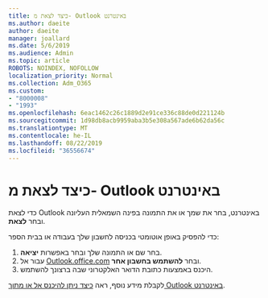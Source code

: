 ```yaml
---
title: כיצד לצאת מ- Outlook באינטרנט
ms.author: daeite
author: daeite
manager: joallard
ms.date: 5/6/2019
ms.audience: Admin
ms.topic: article
ROBOTS: NOINDEX, NOFOLLOW
localization_priority: Normal
ms.collection: Adm_O365
ms.custom:
- "8000008"
- "1993"
ms.openlocfilehash: 6eac1462c26c1889d2e91ce336c88de0d221124b
ms.sourcegitcommit: 1d98db8acb9959aba3b5e308a567ade6b62da56c
ms.translationtype: MT
ms.contentlocale: he-IL
ms.lasthandoff: 08/22/2019
ms.locfileid: "36556674"
---
```

# <a name="how-to-sign-out-of-outlook-on-the-web"></a>כיצד לצאת מ- Outlook באינטרנט

כדי לצאת Outlook באינטרנט, בחר את שמך או את התמונה בפינה השמאלית העליונה ובחר **לצאת**.

כדי להפסיק באופן אוטומטי בכניסה לחשבון שלך בעבודה או בבית הספר:

1. בחר שם או התמונה שלך ובחר באפשרות **יציאה**.
1. עבור אל [Outlook.office.com](https://outlook.office.com/) ובחר **להשתמש בחשבון אחר**.
1. היכנס באמצעות כתובת הדואר האלקטרוני שבה ברצונך להשתמש.

לקבלת מידע נוסף, ראה [כיצד ניתן להיכנס אל או מתוך Outlook באינטרנט](https://support.office.com/article/763fab4d-0138-4814-b450-37fc286bcb79).